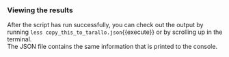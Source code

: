 ### Viewing the results

After the script has run successfully, you can check out the output by running `less copy_this_to_tarallo.json`{{execute}} or by scrolling up in the terminal.  
The JSON file contains the same information that is printed to the console.

